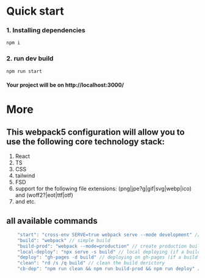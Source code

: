 # Quick start
### 1. Installing dependencies
```js
npm i
```
### 2. run dev build
```js
npm run start
```
#### Your project will be on http://localhost:3000/

# More
## This webpack5 configuration will allow you to use the following core technology stack:
1. React
1. TS
1. CSS
1. tailwind
1. FSD 
1. support for the following file extensions:
(png|jpe?g|gif|svg|webp|ico) and (woff2?|eot|ttf|otf)
1. and etc.

## all available commands
```js
    "start": "cross-env SERVE=true webpack serve --mode development" // run dev-server
    "build": "webpack" // simple build
    "build-prod": "webpack --mode=production" // create production build
    "local-deploy": "npx serve -s build" // local deploying (if a build was previously made)
    "deploy": "gh-pages -d build" // deploying on gh-pages (if a build was previously made)
    "clean": "rd /s /q build" // clean the build derictory
    "cb-dep": "npm run clean && npm run build-prod && npm run deploy" // clean ./build -> create production build -> deploy on gh-pages
```
